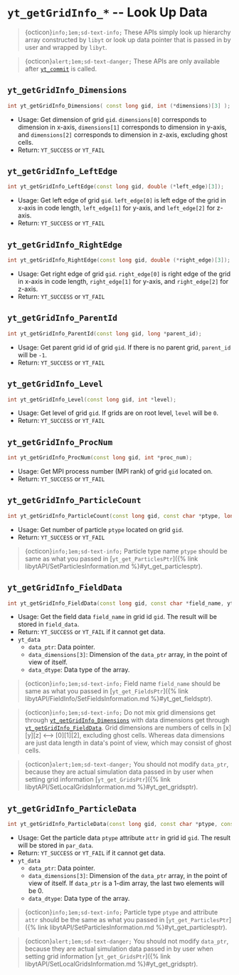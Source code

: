 # `yt_getGridInfo_*` -- Look Up Data

> {octicon}`info;1em;sd-text-info;` These APIs simply look up hierarchy array constructed by `libyt` or look up data pointer that is 
> passed in by user and wrapped by `libyt`.

> {octicon}`alert;1em;sd-text-danger;` These APIs are only available after [`yt_commit`](./yt_commit.md#yt-commit) is called.

## `yt_getGridInfo_Dimensions`
```cpp
int yt_getGridInfo_Dimensions( const long gid, int (*dimensions)[3] );
```
- Usage: Get dimension of grid `gid`. `dimensions[0]` corresponds to dimension in x-axis, `dimensions[1]` corresponds to dimension in y-axis, and `dimensions[2]` corresponds to dimension in z-axis, excluding ghost cells.
- Return: `YT_SUCCESS` or `YT_FAIL`

## `yt_getGridInfo_LeftEdge`
```cpp
int yt_getGridInfo_LeftEdge(const long gid, double (*left_edge)[3]);
```
- Usage: Get left edge of grid `gid`. `left_edge[0]` is left edge of the grid in x-axis in code length, `left_edge[1]` for y-axis, and `left_edge[2]` for z-axis.
- Return: `YT_SUCCESS` or `YT_FAIL`

## `yt_getGridInfo_RightEdge`
```cpp
int yt_getGridInfo_RightEdge(const long gid, double (*right_edge)[3]);
```
- Usage: Get right edge of grid `gid`. `right_edge[0]` is right edge of the grid in x-axis in code length, `right_edge[1]` for y-axis, and `right_edge[2]` for z-axis.
- Return: `YT_SUCCESS` or `YT_FAIL`

## `yt_getGridInfo_ParentId`
```cpp
int yt_getGridInfo_ParentId(const long gid, long *parent_id);
```
- Usage: Get parent grid id of grid `gid`. If there is no parent grid, `parent_id` will be `-1`.
- Return: `YT_SUCCESS` or `YT_FAIL`

## `yt_getGridInfo_Level`
```cpp
int yt_getGridInfo_Level(const long gid, int *level);
```
- Usage: Get level of grid `gid`. If grids are on root level, `level` will be `0`.
- Return: `YT_SUCCESS` or `YT_FAIL`

## `yt_getGridInfo_ProcNum`
```cpp
int yt_getGridInfo_ProcNum(const long gid, int *proc_num);
```
- Usage: Get MPI process number (MPI rank) of grid `gid` located on.
- Return: `YT_SUCCESS` or `YT_FAIL`

## `yt_getGridInfo_ParticleCount`
```cpp
int yt_getGridInfo_ParticleCount(const long gid, const char *ptype, long *par_count);
```
- Usage: Get number of particle `ptype` located on grid `gid`.
- Return: `YT_SUCCESS` or `YT_FAIL`
> {octicon}`info;1em;sd-text-info;` Particle type name `ptype` should be same as what you passed in [`yt_get_ParticlesPtr`]({% link libytAPI/SetParticlesInformation.md %}#yt_get_particlesptr).

## `yt_getGridInfo_FieldData`
```cpp
int yt_getGridInfo_FieldData(const long gid, const char *field_name, yt_data *field_data);
```
- Usage: Get the field data `field_name` in grid id `gid`. The result will be stored in `field_data`.
- Return: `YT_SUCCESS` or `YT_FAIL` if it cannot get data.
- `yt_data`
    - `data_ptr`: Data pointer.
    - `data_dimensions[3]`: Dimension of the `data_ptr` array, in the point of view of itself.
    - `data_dtype`: Data type of the array.

> {octicon}`info;1em;sd-text-info;` Field name `field_name` should be same as what you passed in [`yt_get_FieldsPtr`]({% link libytAPI/FieldInfo/SetFieldsInformation.md %}#yt_get_fieldsptr).

> {octicon}`info;1em;sd-text-info;` Do not mix grid dimensions get through [`yt_getGridInfo_Dimensions`](#yt_getgridinfo_dimensions) with data dimensions get through [`yt_getGridInfo_FieldData`](#yt_getgridinfo_fielddata). Grid dimensions are numbers of cells in [x][y][z] <--> [0][1][2], excluding ghost cells. Whereas data dimensions are just data length in data's point of view, which may consist of ghost cells.

> {octicon}`alert;1em;sd-text-danger;` You should not modify `data_ptr`, because they are actual simulation data passed in by user when setting grid information [`yt_get_GridsPtr`]({% link libytAPI/SetLocalGridsInformation.md %}#yt_get_gridsptr).

## `yt_getGridInfo_ParticleData`
```cpp
int yt_getGridInfo_ParticleData(const long gid, const char *ptype, const char *attr, yt_data *par_data);
```
- Usage: Get the particle data `ptype` attribute `attr` in grid id `gid`. The result will be stored in `par_data`.
- Return: `YT_SUCCESS` or `YT_FAIL` if it cannot get data.
- `yt_data`
  - `data_ptr`: Data pointer.
  - `data_dimensions[3]`: Dimension of the `data_ptr` array, in the point of view of itself.  If `data_ptr` is a 1-dim array, the last two elements will be 0.
  - `data_dtype`: Data type of the array.

> {octicon}`info;1em;sd-text-info;` Particle type `ptype` and attribute `attr` should be the same as what you passed in [`yt_get_ParticlesPtr`]({% link libytAPI/SetParticlesInformation.md %}#yt_get_particlesptr).

> {octicon}`alert;1em;sd-text-danger;` You should not modify `data_ptr`, because they are actual simulation data passed in by user when setting grid information [`yt_get_GridsPtr`]({% link libytAPI/SetLocalGridsInformation.md %}#yt_get_gridsptr).
